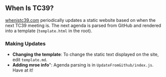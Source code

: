 ## When Is TC39?

[whenistc39.com](http://whenistc39.com) periodically updates a static website based on when the next TC39 meeting is. The next agenda is parsed from GitHub and rendered into a template (`template.html` in the root).

### Making Updates

* **Changing the template**: To change the static text displayed on the site, edit `template.md`.
* **Adding mroe info**": Agenda parsing is in `UpdateFromGithub/index.js`. Have at it!

